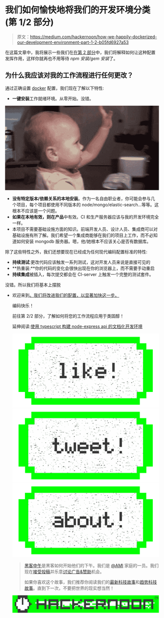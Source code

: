 # 我们如何愉快地将我们的开发环境分类(第 1/2 部分)

> 原文：<https://medium.com/hackernoon/how-we-happily-dockerized-our-development-environment-part-1-2-b05fd6927a53>

在这篇文章中，我将展示一些我们在[在第 2 部分](https://medium.com/u/4fb3c47e7f1c#.235fodt6h)中，我们将解释如何让这种配置发挥作用，这样你就再也不用等待 *npm 安装/gem 安装*了。

## 为什么我应该对我的工作流程进行任何更改？

通过正确设置 [docker](https://hackernoon.com/tagged/docker) 配置，我们现在了解以下特性:

*   **一键安装**工作就绪环境。从零开始。没错。

![](img/635e1cc7f2c14a8345c64d806fa44877.png)

*   **没有特定版本/依赖关系的本地安装**。作为一名自由职业者，你可能会参与几个项目，每个项目都使用不同版本的 node/mongo/elastic-search…等等。这根本不应该是一个问题。
*   **如果在本地有效，则在产品**中有效。CI 和生产服务器应该与我的开发环境完全一样。
*   本项目不需要基础设施方面的知识。前端开发人员、设计人员、集成商可以对基础设施有所了解。我们希望一个集成商能够在我们的项目上工作，而不必知道如何安装 mongodb 服务器。嗯，他/她根本不应该关心是否有数据库。

除了这些特性之外，我们还想要现在已经成为任何现代编码配置标准的特性:

*   **持续测试**:更改代码应该触发一系列测试，这对开发人员来说是直接可见的
*   **热重装:**你的代码的变化会很快出现在你的浏览器上，而不需要手动重启
*   **持续集成**被插入，每次提交都会在 CI-server 上触发一个完整的测试套件。

没错。所以我们将基本上摆脱

*   欢迎来到[。我们将改进我们的配置，以显著加快这一步。](https://medium.com/u/4fb3c47e7f1c#.235fodt6h)

    编码快乐！

    前往第 2/2 部分，了解如何将您的工作流程应用于类固醇！

    延伸阅读:[使用 typescript 构建 node-express api 的文档化开发环境](/@aherve/edge-node-express-api-using-docker-typescript-codeship-mongoose-37397cd07955#.gnqj3w7av)

    [![](img/50ef4044ecd4e250b5d50f368b775d38.png)](http://bit.ly/HackernoonFB)[![](img/979d9a46439d5aebbdcdca574e21dc81.png)](https://goo.gl/k7XYbx)[![](img/2930ba6bd2c12218fdbbf7e02c8746ff.png)](https://goo.gl/4ofytp)

    > [黑客中午](http://bit.ly/Hackernoon)是黑客如何开始他们的下午。我们是 [@AMI](http://bit.ly/atAMIatAMI) 家庭的一员。我们现在[接受投稿](http://bit.ly/hackernoonsubmission)并乐意[讨论广告&赞助](mailto:partners@amipublications.com)机会。
    > 
    > 如果你喜欢这个故事，我们推荐你阅读我们的[最新科技故事](http://bit.ly/hackernoonlatestt)和[趋势科技故事](https://hackernoon.com/trending)。直到下一次，不要把世界的现实想当然！

    [![](img/be0ca55ba73a573dce11effb2ee80d56.png)](https://goo.gl/Ahtev1)